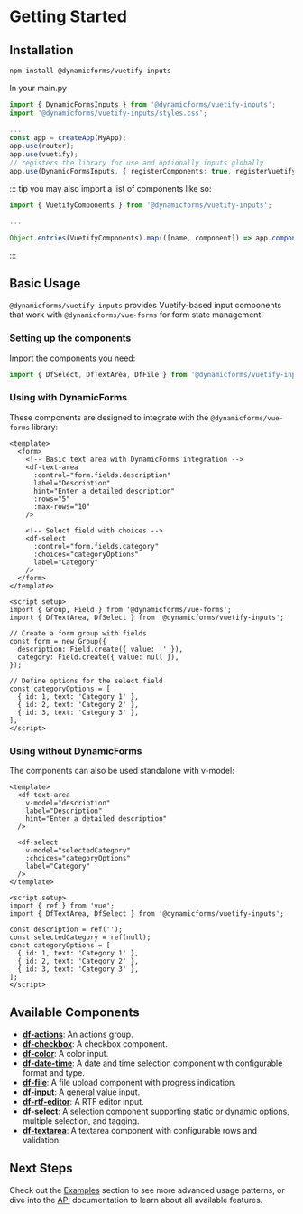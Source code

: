 # Getting Started

## Installation

```bash
npm install @dynamicforms/vuetify-inputs
```

In your main.py
```typescript
import { DynamicFormsInputs } from '@dynamicforms/vuetify-inputs';
import '@dynamicforms/vuetify-inputs/styles.css';

...
const app = createApp(MyApp);
app.use(router);
app.use(vuetify);
// registers the library for use and optionally inputs globally
app.use(DynamicFormsInputs, { registerComponents: true, registerVuetifyComponents: false });
```

::: tip
you may also import a list of components like so:

```typescript
import { VuetifyComponents } from '@dynamicforms/vuetify-inputs';

...

Object.entries(VuetifyComponents).map(([name, component]) => app.component(name, component));
```
:::

## Basic Usage

`@dynamicforms/vuetify-inputs` provides Vuetify-based input components that work with `@dynamicforms/vue-forms` for form 
state management.

### Setting up the components

Import the components you need:

```typescript
import { DfSelect, DfTextArea, DfFile } from '@dynamicforms/vuetify-inputs';
```

### Using with DynamicForms

These components are designed to integrate with the `@dynamicforms/vue-forms` library:

```vue
<template>
  <form>
    <!-- Basic text area with DynamicForms integration -->
    <df-text-area
      :control="form.fields.description"
      label="Description"
      hint="Enter a detailed description"
      :rows="5"
      :max-rows="10"
    />
    
    <!-- Select field with choices -->
    <df-select
      :control="form.fields.category"
      :choices="categoryOptions"
      label="Category"
    />
  </form>
</template>

<script setup>
import { Group, Field } from '@dynamicforms/vue-forms';
import { DfTextArea, DfSelect } from '@dynamicforms/vuetify-inputs';

// Create a form group with fields
const form = new Group({
  description: Field.create({ value: '' }),
  category: Field.create({ value: null }),
});

// Define options for the select field
const categoryOptions = [
  { id: 1, text: 'Category 1' },
  { id: 2, text: 'Category 2' },
  { id: 3, text: 'Category 3' },
];
</script>
```

### Using without DynamicForms

The components can also be used standalone with v-model:

```vue
<template>
  <df-text-area
    v-model="description"
    label="Description"
    hint="Enter a detailed description"
  />
  
  <df-select
    v-model="selectedCategory"
    :choices="categoryOptions"
    label="Category"
  />
</template>

<script setup>
import { ref } from 'vue';
import { DfTextArea, DfSelect } from '@dynamicforms/vuetify-inputs';

const description = ref('');
const selectedCategory = ref(null);
const categoryOptions = [
  { id: 1, text: 'Category 1' },
  { id: 2, text: 'Category 2' },
  { id: 3, text: 'Category 3' },
];
</script>
```

## Available Components

- [**df-actions**](/examples/df-actions): An actions group.
- [**df-checkbox**](/examples/df-checkbox): A checkbox component.
- [**df-color**](/examples/df-color): A color input.
- [**df-date-time**](/examples/df-datetime): A date and time selection component with configurable format and type.
- [**df-file**](/examples/df-file): A file upload component with progress indication.
- [**df-input**](/examples/df-input): A general value input.
- [**df-rtf-editor**](/examples/df-rtf-editor): A RTF editor input.
- [**df-select**](/examples/df-select): A selection component supporting static or dynamic options, multiple selection,
  and tagging.
- [**df-textarea**](/examples/df-text-area): A textarea component with configurable rows and validation.

## Next Steps

Check out the [Examples](/examples/) section to see more advanced usage patterns, or dive into the [API](/api/) 
documentation to learn about all available features.
